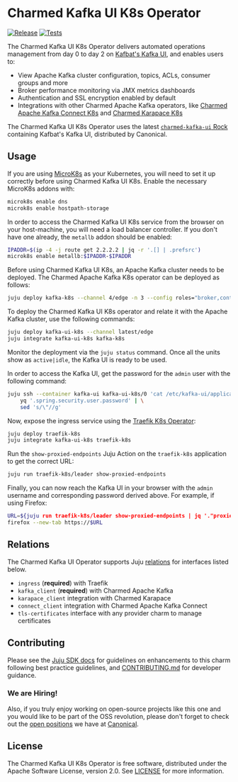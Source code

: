 # Charmed Kafka UI K8s Operator

[![Release](https://github.com/canonical/kafka-ui-k8s-operator/actions/workflows/release.yaml/badge.svg)](https://github.com/canonical/kafka-ui-k8s-operator/actions/workflows/release.yaml)
[![Tests](https://github.com/canonical/kafka-ui-k8s-operator/actions/workflows/ci.yaml/badge.svg?branch=main)](https://github.com/canonical/kafka-ui-k8s-operator/actions/workflows/ci.yaml?query=branch%3Amain)

The Charmed Kafka UI K8s Operator delivers automated operations management from day 0 to day 2 on [Kafbat's Kafka UI](https://github.com/kafbat/kafka-ui-k8s), and enables users to:

- View Apache Kafka cluster configuration, topics, ACLs, consumer groups and more
- Broker performance monitoring via JMX metrics dashboards
- Authentication and SSL encryption enabled by default
- Integrations with other Charmed Apache Kafka operators, like [Charmed Apache Kafka Connect K8s](https://charmhub.io/kafka-connect-k8s) and [Charmed Karapace K8s](https://charmhub.io/karapace-k8s)

The Charmed Kafka UI K8s Operator uses the latest [`charmed-kafka-ui` Rock](https://github.com/canonical/charmed-kafka-ui-rock) containing Kafbat's Kafka UI, distributed by Canonical.

## Usage

If you are using [MicroK8s](https://microk8s.io/docs) as your Kubernetes, you will need to set it up correctly before using Charmed Kafka UI K8s. Enable the necessary MicroK8s addons with:

```bash
microk8s enable dns
microk8s enable hostpath-storage
```

In order to access the Charmed Kafka UI K8s service from the browser on your host-machine, you will need a load balancer controller. If you don't have one already, the `metallb` addon should be enabled:

```bash
IPADDR=$(ip -4 -j route get 2.2.2.2 | jq -r '.[] | .prefsrc')
microk8s enable metallb:$IPADDR-$IPADDR
```

Before using Charmed Kafka UI K8s, an Apache Kafka cluster needs to be deployed. The Charmed Apache Kafka K8s operator can be deployed as follows:

```bash
juju deploy kafka-k8s --channel 4/edge -n 3 --config roles="broker,controller" --trust
```

To deploy the Charmed Kafka UI K8s operator and relate it with the Apache Kafka cluster, use the following commands:

```bash
juju deploy kafka-ui-k8s --channel latest/edge
juju integrate kafka-ui-k8s kafka-k8s
```

Monitor the deployment via the `juju status` command. Once all the units show as `active|idle`, the Kafka UI is ready to be used.

In order to access the Kafka UI, get the password for the `admin` user with the following command:

```bash
juju ssh --container kafka-ui kafka-ui-k8s/0 'cat /etc/kafka-ui/application-local.yml' 2>/dev/null | \
    yq '.spring.security.user.password' | \
    sed 's/\"//g'
```

Now, expose the ingress service using the [Traefik K8s Operator](https://charmhub.io/traefik-k8s):

```bash
juju deploy traefik-k8s
juju integrate kafka-ui-k8s traefik-k8s
```

Run the `show-proxied-endpoints` Juju Action on the `traefik-k8s` application to get the correct URL:

```bash
juju run traefik-k8s/leader show-proxied-endpoints
```

Finally, you can now reach the Kafka UI in your browser with the `admin` username and corresponding password derived above. For example, if using Firefox:

```bash
URL=${juju run traefik-k8s/leader show-proxied-endpoints | jq '."proxied-endpoints"."kafka-ui-k8s".url'}
firefox --new-tab https://$URL
```

## Relations

The Charmed Kafka UI Operator supports Juju [relations](https://documentation.ubuntu.com/juju/latest/reference/relation/) for interfaces listed below.

- `ingress` (**required**) with Traefik
- `kafka_client` (**required**) with Charmed Apache Kafka
- `karapace_client` integration with Charmed Karapace
- `connect_client` integration with Charmed Apache Kafka Connect
- `tls-certificates` interface with any provider charm to manage certificates

## Contributing

Please see the [Juju SDK docs](https://juju.is/docs/sdk) for guidelines on enhancements to this charm following best practice guidelines, and [CONTRIBUTING.md](https://github.com/canonical/kafka-ui-k8-operator/blob/main/CONTRIBUTING.md) for developer guidance.

### We are Hiring!

Also, if you truly enjoy working on open-source projects like this one and you would like to be part of the OSS revolution, please don't forget to check out the [open positions](https://canonical.com/careers/all) we have at [Canonical](https://canonical.com/). 

## License

The Charmed Kafka UI K8s Operator is free software, distributed under the Apache Software License, version 2.0. See [LICENSE](https://github.com/canonical/kafka-ui-k8s-operator/blob/main/LICENSE) for more information.
